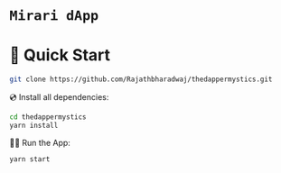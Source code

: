 # `Mirari dApp`

# 🚀 Quick Start

```sh
git clone https://github.com/Rajathbharadwaj/thedappermystics.git
```

💿 Install all dependencies:

```sh
cd thedappermystics
yarn install
```

🚴‍♂️ Run the App:

```sh
yarn start
```
